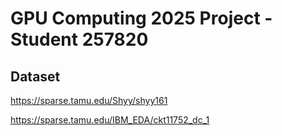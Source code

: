 # GPU Computing 2025 Project - Student 257820

## Dataset

https://sparse.tamu.edu/Shyy/shyy161

https://sparse.tamu.edu/IBM_EDA/ckt11752_dc_1
